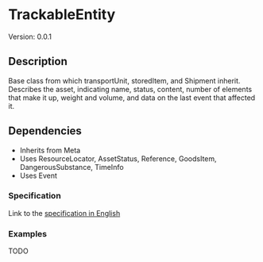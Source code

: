 # 	TrackableEntity
Version: 0.0.1

## Description

Base class from which transportUnit, storedItem, and Shipment inherit. Describes the asset, indicating name, status, content, number of elements that make it up, weight and volume, and data on the last event that affected it.

## Dependencies

- Inherits from Meta
- Uses ResourceLocator, AssetStatus, Reference, GoodsItem, DangerousSubstance, TimeInfo
- Uses Event 

### Specification

Link to the [specification in English](https://egitlab.iti.es/dataports/data_processing/datamodel/-/tree/master/Tracking/TrackableEntity/schema.json")

### Examples

TODO
